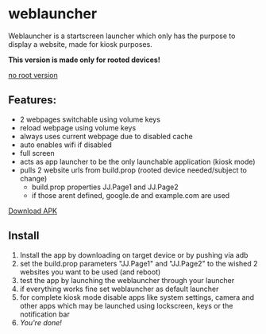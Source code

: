# weblauncher
Weblauncher is a startscreen launcher which only has the purpose to display a website, made for kiosk purposes.

__This version is made only for rooted devices!__

[no root version](https://github.com/programminghoch10/weblauncher/tree/norootversion)



## Features:
- 2 webpages switchable using volume keys
- reload webpage using volume keys
- always uses current webpage due to disabled cache
- auto enables wifi if disabled
- full screen
- acts as app launcher to be the only launchable application (kiosk mode)
- pulls 2 website urls from build.prop (rooted device needed/subject to change)
  - build.prop properties JJ.Page1 and JJ.Page2
  - if those arent defined, google.de and example.com are used

[Download APK](https://github.com/programminghoch10/weblauncher/raw/rootedversion/app/release/app-release.apk)

## Install
1. Install the app by downloading on target device or by pushing via adb
1. set the build.prop parameters "JJ.Page1" and "JJ.Page2" to the wished 2 websites you want to be used (and reboot)
1. test the app by launching the weblauncher through your launcher
1. if everything works fine set weblauncher as default launcher
1. for complete kiosk mode disable apps like system settings, camera and other apps which may be launched using lockscreen, keys or the notification bar
1. _You're done!_

